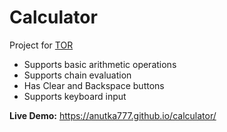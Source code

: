 # Calculator

Project for [TOR](https://theodinproject.com/)

* Supports basic arithmetic operations
* Supports chain evaluation
* Has Clear and Backspace buttons
* Supports keyboard input

**Live Demo:** https://anutka777.github.io/calculator/